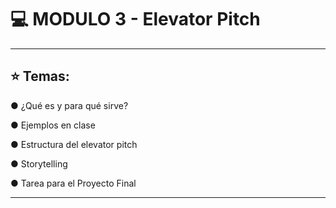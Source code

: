 # :computer: MODULO 3 - Elevator Pitch

---

## :star: Temas:

● ¿Qué es y para qué sirve?

● Ejemplos en clase

● Estructura del elevator pitch

● Storytelling

● Tarea para el Proyecto Final

---
